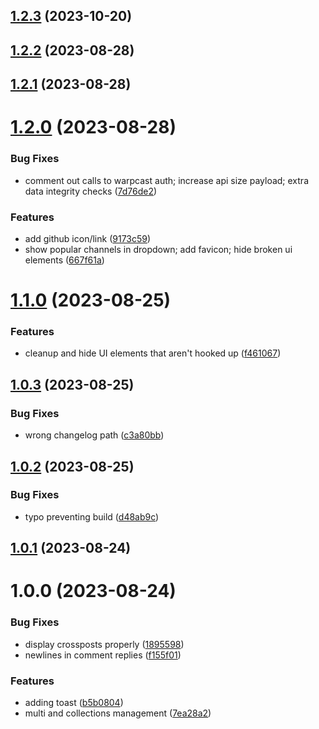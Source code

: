 ## [1.2.3](https://github.com/kengoldfarb/reddicast/compare/v1.2.2...v1.2.3) (2023-10-20)

## [1.2.2](https://github.com/kengoldfarb/reddicast/compare/v1.2.1...v1.2.2) (2023-08-28)

## [1.2.1](https://github.com/kengoldfarb/reddicast/compare/v1.2.0...v1.2.1) (2023-08-28)

# [1.2.0](https://github.com/kengoldfarb/reddicast/compare/v1.1.0...v1.2.0) (2023-08-28)


### Bug Fixes

* comment out calls to warpcast auth; increase api size payload; extra data integrity checks ([7d76de2](https://github.com/kengoldfarb/reddicast/commit/7d76de2))


### Features

* add github icon/link ([9173c59](https://github.com/kengoldfarb/reddicast/commit/9173c59))
* show popular channels in dropdown; add favicon; hide broken ui elements ([667f61a](https://github.com/kengoldfarb/reddicast/commit/667f61a))

# [1.1.0](https://github.com/kengoldfarb/reddicast/compare/v1.0.3...v1.1.0) (2023-08-25)


### Features

* cleanup and hide UI elements that aren't hooked up ([f461067](https://github.com/kengoldfarb/reddicast/commit/f461067))

## [1.0.3](https://github.com/kengoldfarb/reddicast/compare/v1.0.2...v1.0.3) (2023-08-25)


### Bug Fixes

* wrong changelog path ([c3a80bb](https://github.com/kengoldfarb/reddicast/commit/c3a80bb))

## [1.0.2](https://github.com/kengoldfarb/reddicast/compare/v1.0.1...v1.0.2) (2023-08-25)


### Bug Fixes

* typo preventing build ([d48ab9c](https://github.com/kengoldfarb/reddicast/commit/d48ab9c))

## [1.0.1](https://github.com/kengoldfarb/reddicast/compare/v1.0.0...v1.0.1) (2023-08-24)

# 1.0.0 (2023-08-24)


### Bug Fixes

* display crossposts properly ([1895598](https://github.com/kengoldfarb/reddicast/commit/1895598))
* newlines in comment replies ([f155f01](https://github.com/kengoldfarb/reddicast/commit/f155f01))


### Features

* adding toast ([b5b0804](https://github.com/kengoldfarb/reddicast/commit/b5b0804))
* multi and collections management ([7ea28a2](https://github.com/kengoldfarb/reddicast/commit/7ea28a2))
